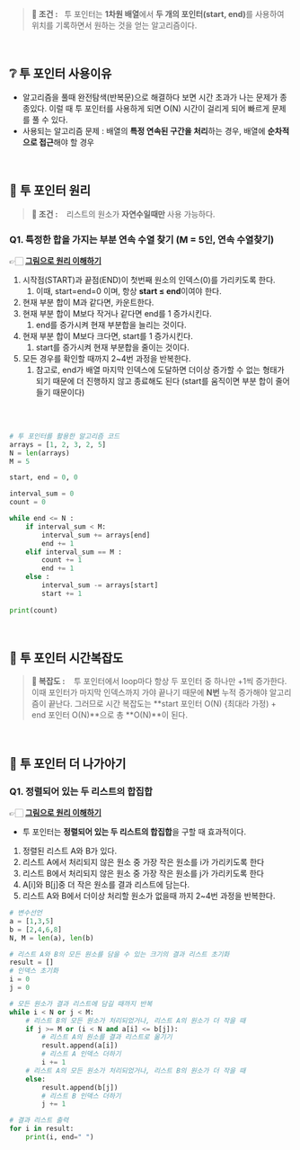 
> **📌 조건  :** &nbsp; 투 포인터는 <b>1차원 배열</b>에서 <b>두 개의 포인터(start, end)</b>를 사용하여 위치를 기록하면서 원하는 것을 얻는 알고리즘이다.

<br>

## ❔ 투 포인터 사용이유

- 알고리즘을 풀때 완전탐색(반복문)으로 해결하다 보면 시간 초과가 나는 문제가 종종있다. 이럴 때 투 포인터를 사용하게 되면 O(N) 시간이 걸리게 되어 빠르게 문제를 풀 수 있다.
- 사용되는 알고리즘 문제 : 배열의 **특정 연속된 구간을 처리**하는 경우, 배열에 **순차적으로 접근**해야 할 경우

<br>

## 💭 투 포인터 원리

> **📌 조건  :** &nbsp;&nbsp; 리스트의 원소가 <b>자연수일때만</b> 사용 가능하다.



### Q1. 특정한 합을 가지는 부분 연속 수열 찾기 (M = 5인, 연속 수열찾기)
👉🏻 **[그림으로 원리 이해하기](https://www.notion.so/02-Two-Pointers-2e7b58ffdc564ff3afe820c0cc3860b8)**
1. 시작점(START)과 끝점(END)이 첫번째 원소의 인덱스(0)를 가리키도록 한다.
    1. 이때, start=end=0 이며, 항상 **start ≤ end**이여야 한다.
2. 현재 부분 합이 M과 같다면, 카운트한다.
3. 현재 부분 합이 M보다 작거나 같다면 end를 1 증가시킨다.
    1. end를 증가시켜 현재 부분합을 늘리는 것이다.
4. 현재 부분 합이 M보다 크다면, start를 1 증가시킨다.
    1. start를 증가시켜 현재 부분합을 줄이는 것이다.
5. 모든 경우를 확인할 때까지 2~4번 과정을 반복한다.
    1. 참고로, end가 배열 마지막 인덱스에 도달하면 더이상 증가할 수 없는 형태가 되기 때문에 더 진행하지 않고 종료해도 된다 (start를 움직이면 부분 합이 줄어들기 때문이다)


<br><br>  

```python
# 투 포인터를 활용한 알고리즘 코드
arrays = [1, 2, 3, 2, 5]
N = len(arrays)
M = 5

start, end = 0, 0

interval_sum = 0
count = 0

while end <= N :
    if interval_sum < M:
        interval_sum += arrays[end]
        end += 1
    elif interval_sum == M :
        count += 1
        end += 1
    else :
        interval_sum -= arrays[start]
        start += 1
        
print(count)
```
<br>

## 💭 투 포인터 시간복잡도

> **📌 복잡도  :** &nbsp;&nbsp; 투 포인터에서 loop마다 항상 두 포인터 중 하나만 +1씩 증가한다. 이때 포인터가 마지막 인덱스까지 가야 끝나기 때문에 **N번** 누적 증가해야 알고리즘이 끝난다. 그러므로 시간 복잡도는 **start 포인터 O(N) {최대라 가정) + end 포인터 O(N)**으로 총 **O(N)**이 된다.

<br>

## 💭 투 포인터 더 나가아기

### Q1. 정렬되어 있는 두 리스트의 합집합
👉🏻 **[그림으로 원리 이해하기](https://www.notion.so/02-Two-Pointers-2e7b58ffdc564ff3afe820c0cc3860b8)**
- 투 포인터는 **정렬되어 있는 두 리스트의 합집합**을 구할 때 효과적이다.
1. 정렬된 리스트 A와 B가 있다.
2. 리스트 A에서 처리되지 않은 원소 중 가장 작은 원소를 i가 가리키도록 한다
3. 리스트 B에서 처리되지 않은 원소 중 가장 작은 원소를 j가 가리키도록 한다
4. A[i]와 B[j]중 더 작은 원소를 결과 리스트에 담는다.
5. 리스트 A와 B에서 더이상 처리할 원소가 없을때 까지 2~4번 과정을 반복한다.


```python
# 변수선언
a = [1,3,5]
b = [2,4,6,8]
N, M = len(a), len(b)

# 리스트 A와 B의 모든 원소를 담을 수 있는 크기의 결과 리스트 초기화
result = []
# 인덱스 초기화
i = 0
j = 0

# 모든 원소가 결과 리스트에 담길 때까지 반복
while i < N or j < M:
    # 리스트 B의 모든 원소가 처리되었거나, 리스트 A의 원소가 더 작을 때
    if j >= M or (i < N and a[i] <= b[j]):
        # 리스트 A의 원소를 결과 리스트로 옮기기
        result.append(a[i])
        # 리스트 A 인덱스 더하기
        i += 1
    # 리스트 A의 모든 원소가 처리되었거나, 리스트 B의 원소가 더 작을 때
    else:
        result.append(b[j])
        # 리스트 B 인덱스 더하기
        j += 1

# 결과 리스트 출력
for i in result:
    print(i, end=" ")
```